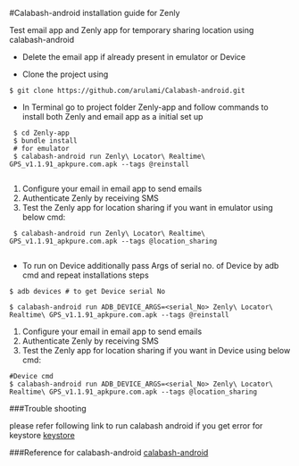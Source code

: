 #Calabash-android installation guide for Zenly

  Test email app and Zenly app for temporary sharing location using calabash-android

- Delete the email app if already present in emulator or Device 

- Clone the project using

```
$ git clone https://github.com/arulami/Calabash-android.git
```

- In Terminal go to project folder Zenly-app and follow commands to install both Zenly and email app as a initial set up
 
```
 $ cd Zenly-app
 $ bundle install
 # for emulator 
 $ calabash-android run Zenly\ Locator\ Realtime\ GPS_v1.1.91_apkpure.com.apk --tags @reinstall 
 
```
  1. Configure your email in email app to send emails
  2. Authenticate Zenly by receiving SMS
  3. Test the Zenly app for location sharing if you want in emulator using below cmd:
 
```
 $ calabash-android run Zenly\ Locator\ Realtime\ GPS_v1.1.91_apkpure.com.apk --tags @location_sharing
 
```
 
- To run on Device additionally pass Args of serial no. of Device by adb cmd and repeat installations steps
    

```
$ adb devices # to get Device serial No
```

```
$ calabash-android run ADB_DEVICE_ARGS=<serial_No> Zenly\ Locator\ Realtime\ GPS_v1.1.91_apkpure.com.apk --tags @reinstall

```
  1. Configure your email in email app to send emails
  2. Authenticate Zenly by receiving SMS
  3. Test the Zenly app for location sharing if you want in Device using below cmd:
   

```
#Device cmd
$ calabash-android run ADB_DEVICE_ARGS=<serial_No> Zenly\ Locator\ Realtime\ GPS_v1.1.91_apkpure.com.apk --tags @location_sharing
```

    
###Trouble shooting

   please refer following link to run calabash android if you get error for keystore
   [keystore](https://github.com/calabash/calabash-android/wiki/Running-Calabash-Android)
   
###Reference for calabash-android
   [calabash-android](https://github.com/calabash/calabash-android)